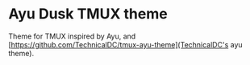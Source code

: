 # Ayu Dusk TMUX theme
Theme for TMUX inspired by Ayu, and [https://github.com/TechnicalDC/tmux-ayu-theme](TechnicalDC's ayu theme).
